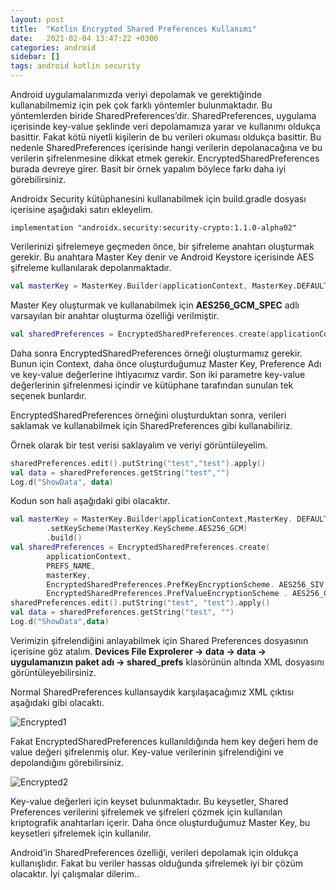 ```yaml
---
layout: post
title:  "Kotlin Encrypted Shared Preferences Kullanımı"
date:   2021-02-04 13:47:22 +0300
categories: android 
sidebar: []
tags: android kotlin security 
---
```


Android uygulamalarımızda veriyi depolamak ve gerektiğinde kullanabilmemiz için pek çok farklı yöntemler bulunmaktadır. Bu yöntemlerden biride SharedPreferences’dir. SharedPreferences, uygulama içerisinde key-value şeklinde veri depolamamıza yarar ve kullanımı oldukça basittir. Fakat kötü niyetli kişilerin de bu verileri okuması oldukça basittir. Bu nedenle SharedPreferences içerisinde hangi verilerin depolanacağına ve bu verilerin şifrelenmesine dikkat etmek gerekir. EncryptedSharedPreferences burada devreye girer. Basit bir örnek yapalım böylece farkı daha iyi görebilirsiniz.


Androidx Security kütüphanesini kullanabilmek için build.gradle dosyası içerisine aşağıdaki satırı ekleyelim.

```
implementation "androidx.security:security-crypto:1.1.0-alpha02"
```

Verilerinizi şifrelemeye geçmeden önce, bir şifreleme anahtarı oluşturmak gerekir. Bu anahtara Master Key denir ve Android Keystore içerisinde AES şifreleme kullanılarak depolanmaktadır.

```kotlin
val masterKey = MasterKey.Builder(applicationContext, MasterKey.DEFAULT_MASTER_KEY_ALIAS).setKeyScheme(MasterKey.KeyScheme.AES256_GCM).build()
```

Master Key oluşturmak ve kullanabilmek için **AES256_GCM_SPEC** adlı varsayılan bir anahtar oluşturma özelliği verilmiştir.

```kotlin
val sharedPreferences = EncryptedSharedPreferences.create(applicationContext, PREFS_NAME, masterKey, EncryptedSharedPreferences.PrefKeyEncryptionScheme.AES256_SIV, EncryptedSharedPreferences.PrefValueEncryptionScheme.AES256_GCM)
```

Daha sonra EncryptedSharedPreferences örneği oluşturmamız gerekir. Bunun için Context, daha önce oluşturduğumuz Master Key, Preference Adı ve key-value değerlerine ihtiyacımız vardır. Son iki parametre key-value değerlerinin şifrelenmesi içindir ve kütüphane tarafından sunulan tek seçenek bunlardır.

EncryptedSharedPreferences örneğini oluşturduktan sonra, verileri saklamak ve kullanabilmek için SharedPreferences gibi kullanabiliriz.

Örnek olarak bir test verisi saklayalım ve veriyi görüntüleyelim.

```kotlin
sharedPreferences.edit().putString("test","test").apply()
val data = sharedPreferences.getString("test","")
Log.d("ShowData", data)
```

Kodun son hali aşağıdaki gibi olacaktır.

```kotlin
val masterKey = MasterKey.Builder(applicationContext,MasterKey. DEFAULT_MASTER_KEY_ALIAS) 
        .setKeyScheme(MasterKey.KeyScheme.AES256_GCM) 
        .build() 
val sharedPreferences = EncryptedSharedPreferences.create(
        applicationContext, 
        PREFS_NAME, 
        masterKey, 
        EncryptedSharedPreferences.PrefKeyEncryptionScheme. AES256_SIV, 
        EncryptedSharedPreferences.PrefValueEncryptionScheme . AES256_GCM) 
sharedPreferences.edit().putString("test", "test").apply() 
val data = sharedPreferences.getString("test", "") 
Log.d("ShowData",data)
```

Verimizin şifrelendiğini anlayabilmek için Shared Preferences dosyasının içerisine göz atalım. **Devices File Exprolerer -> data -> data -> uygulamanızın paket adı -> shared_prefs** klasörünün altında XML dosyasını görüntüleyebilirsiniz.

Normal SharedPreferences kullansaydık karşılaşacağımız XML çıktısı aşağıdaki gibi olacaktı.

![Encrypted1](https://i.ibb.co/b2gYTQ5/encryp1.png)

Fakat EncryptedSharedPreferences kullanıldığında hem key değeri hem de value değeri şifrelenmiş olur. Key-value verilerinin şifrelendiğini ve depolandığını görebilirsiniz.

![Encrypted2](https://i.ibb.co/MG1RQxV/encryp2.png)

Key-value değerleri için keyset bulunmaktadır. Bu keysetler, Shared Preferences verilerini şifrelemek ve şifreleri çözmek için kullanılan kriptografik anahtarları içerir. Daha önce oluşturduğumuz Master Key, bu keysetleri şifrelemek için kullanılır.

Android’in SharedPreferences özelliği, verileri depolamak için oldukça kullanışlıdır. Fakat bu veriler hassas olduğunda şifrelemek iyi bir çözüm olacaktır. İyi çalışmalar dilerim..

